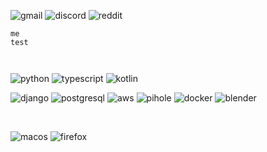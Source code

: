 

![gmail](https://img.shields.io/badge/Gmail-D14836?style=for-the-badge&logo=gmail&logoColor=white) ![discord](https://img.shields.io/badge/Discord-7289DA?style=for-the-badge&logo=discord&logoColor=white) ![reddit](https://img.shields.io/badge/Reddit-FF4500?style=for-the-badge&logo=Reddit&logoColor=white)

```
me
test



```



![python](https://img.shields.io/badge/Python-14354C?style=for-the-badge&logo=python&logoColor=white) ![typescript](https://img.shields.io/badge/TypeScript-007ACC?style=for-the-badge&logo=typescript&logoColor=white) ![kotlin](https://img.shields.io/badge/Kotlin-0095D5?&style=for-the-badge&logo=kotlin&logoColor=white) 

![django](https://img.shields.io/badge/Django-092E20?style=for-the-badge&logo=django&logoColor=white) ![postgresql](https://img.shields.io/badge/PostgreSQL-316192?style=for-the-badge&logo=postgresql&logoColor=white) ![aws](https://img.shields.io/badge/AWS-FF9900?style=for-the-badge&logo=amazonaws&logoColor=white) ![pihole](https://img.shields.io/badge/pihole-%2396060C.svg?style=for-the-badge&logo=pi-hole&logoColor=white) ![docker](https://img.shields.io/badge/docker-%230db7ed.svg?style=for-the-badge&logo=docker&logoColor=white) ![blender](https://img.shields.io/badge/blender-%23F5792A.svg?style=for-the-badge&logo=blender&logoColor=white)

<br />

![macos](https://img.shields.io/badge/mac%20os-F1F1F1?style=for-the-badge&logo=apple&logoColor=black) ![firefox](https://img.shields.io/badge/Firefox-FF7139?style=for-the-badge&logo=Firefox-Browser&logoColor=white)